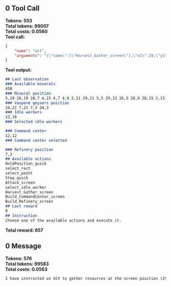## 0 Tool Call
**Tokens: 553**  
**Total tokens: 99007**  
**Total costs: 0.0560**  
**Tool call:**  
```json
{
    "name": "act",
    "arguments": "{\"name\":[\"Harvest_Gather_screen\"],\"x1\":29,\"y1\":11}"
}
```
**Tool output:**  
```markdown
## Last observation
### Available minerals
450
### Mineral position
5,19 26,19 28,7 4,15 4,7 4,9 2,11 29,11 5,5 29,13 26,5 28,9 28,15 2,13 28,17 4,17
### Vaspene geysers position
24,21 7,21 7,3 24,3
### Idle workers
12,16
### Selected idle workers

### Command center
12,12
### Command center selected

### Refinery position
7,3
## Available actions
HoldPosition_quick
select_rect
select_point
Stop_quick
Attack_screen
select_idle_worker
Harvest_Gather_screen
Build_CommandCenter_screen
Build_Refinery_screen
## Last reward
0
## Instruction
Choose one of the available actions and execute it.
```
**Total reward: 657**  
## 0 Message
**Tokens: 576**  
**Total tokens: 99583**  
**Total costs: 0.0563**  
```markdown
I have instructed an SCV to gather resources at the screen position (29, 11).
```
